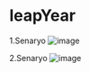 # leapYear

1.Senaryo
![image](https://user-images.githubusercontent.com/111523448/189686336-3acedbe8-2739-49bc-8f63-a9a42c248748.png)

2.Senaryo
![image](https://user-images.githubusercontent.com/111523448/189680937-37ec3f54-c986-4a7f-8503-0b28d356eb57.png)
